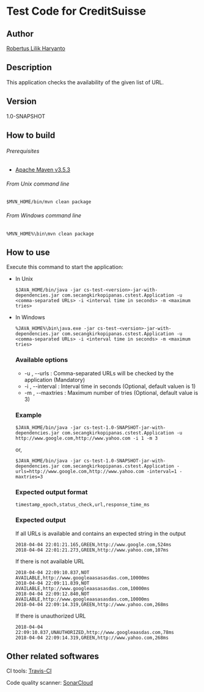 # Test Code for CreditSuisse #

## Author ##

[Robertus Lilik Haryanto]

## Description ##

This application checks the availability of the given list of URL.

## Version ##

1.0-SNAPSHOT


## How to build ##

###### Prerequisites ######

* [Apache Maven v3.5.3]


###### From Unix command line ######

```
$MVN_HOME/bin/mvn clean package
```


###### From Windows command line ######

```
%MVN_HOME%\bin\mvn clean package
```


## How to use ##

Execute this command to start the application:

* In Unix

   ```
   $JAVA_HOME/bin/java -jar cs-test-<version>-jar-with-dependencies.jar com.secangkirkopipanas.cstest.Application -u <comma-separated URLs> -i <interval time in seconds> -m <maximum tries>
   ```
* In Windows

   ```
   %JAVA_HOME%\bin\java.exe -jar cs-test-<version>-jar-with-dependencies.jar com.secangkirkopipanas.cstest.Application -u <comma-separated URLs> -i <interval time in seconds> -m <maximum tries>
   ```

   ### Available options ###

   * -u <value>, --urls <value>     : Comma-separated URLs will be checked by the application (Mandatory)
   * -i <value>, --interval <value> : Interval time in seconds (Optional, default valuen is 1)
   * -m <value>, --maxtries <value> : Maximum number of tries (Optional, default value is 3)

   ### Example ###

   ```
   $JAVA_HOME/bin/java -jar cs-test-1.0-SNAPSHOT-jar-with-dependencies.jar com.secangkirkopipanas.cstest.Application -u http://www.google.com,http://www.yahoo.com -i 1 -m 3
   ```

   or,

   ```
   $JAVA_HOME/bin/java -jar cs-test-1.0-SNAPSHOT-jar-with-dependencies.jar com.secangkirkopipanas.cstest.Application -urls=http://www.google.com,http://www.yahoo.com -interval=1 -maxtries=3
   ````
   
   ### Expected output format ###
   
   ```
   timestamp_epoch,status_check,url,response_time_ms
   ```

   ### Expected output ###
   
   If all URLs is available and contains an expected string in the output
   
   ```
   2018-04-04 22:01:21.165,GREEN,http://www.google.com,524ms
   2018-04-04 22:01:21.273,GREEN,http://www.yahoo.com,107ms
   ```
   
   If there is not available URL
   
   ```
   2018-04-04 22:09:10.837,NOT AVAILABLE,http://www.googleaasasasdas.com,10000ms
   2018-04-04 22:09:11.839,NOT AVAILABLE,http://www.googleaasasasdas.com,10000ms
   2018-04-04 22:09:12.840,NOT AVAILABLE,http://www.googleaasasasdas.com,10000ms
   2018-04-04 22:09:14.319,GREEN,http://www.yahoo.com,268ms
   ```
   
   If there is unauthorized URL
      
   ```
   2018-04-04 22:09:10.837,UNAUTHORIZED,http://www.googleaasdas.com,78ms
   2018-04-04 22:09:14.319,GREEN,http://www.yahoo.com,268ms
   ```

## Other related softwares ##

CI tools: [Travis-CI]

Code quality scanner: [SonarCloud]



[Robertus Lilik Haryanto]: mailto:robert.djokdja@gmail.com
[Apache Maven v3.5.3]: http://www-us.apache.org/dist/maven/maven-3/3.5.3/binaries/apache-maven-3.5.3-bin.zip
[Travis-CI]: https://travis-ci.org/secangkirkopipanas/cs-test
[SonarCloud]: https://sonarcloud.io/dashboard?id=com.secangkirkopipanas.cstest%3Acs-test